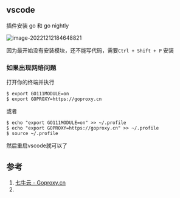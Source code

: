 ## vscode

插件安装 go 和 go nightly

![image-20221212184648821](https://pic-1257412153.cos.ap-nanjing.myqcloud.com/images/2022/12/12/image-20221212184648821-f883dd.png)



因为最开始没有安装模块，还不能写代码，需要`Ctrl + Shift + P` 安装



### 如果出现网络问题

打开你的终端并执行

```
$ export GO111MODULE=on
$ export GOPROXY=https://goproxy.cn
```

或者

```
$ echo "export GO111MODULE=on" >> ~/.profile
$ echo "export GOPROXY=https://goproxy.cn" >> ~/.profile
$ source ~/.profile
```

然后重启vscode就可以了

## 参考

1. [七牛云 - Goproxy.cn](https://goproxy.cn/)
2. 